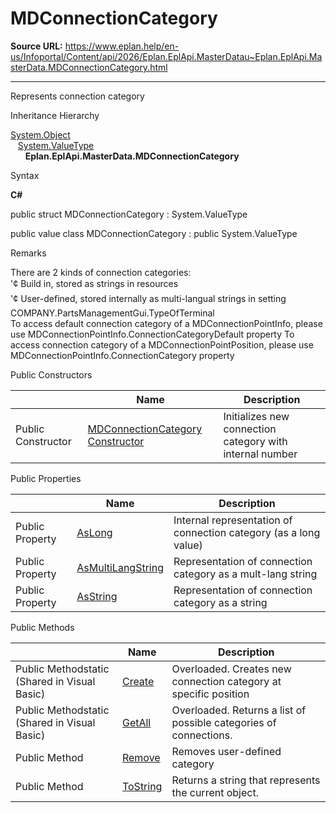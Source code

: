 # MDConnectionCategory

**Source URL:** https://www.eplan.help/en-us/Infoportal/Content/api/2026/Eplan.EplApi.MasterDatau~Eplan.EplApi.MasterData.MDConnectionCategory.html

---

Represents connection category

Inheritance Hierarchy

[System.Object](#)  
   [System.ValueType](#)  
      **Eplan.EplApi.MasterData.MDConnectionCategory**

Syntax

**C#**



public struct MDConnectionCategory : System.ValueType

public value class MDConnectionCategory : public System.ValueType


Remarks

There are 2 kinds of connection categories:  
'¢ Build in, stored as strings in resources  
'¢ User-defined, stored internally as multi-langual strings in setting COMPANY.PartsManagementGui.TypeOfTerminal  
To access default connection category of a MDConnectionPointInfo, please use MDConnectionPointInfo.ConnectionCategoryDefault property To access connection category of a MDConnectionPointPosition, please use MDConnectionPointInfo.ConnectionCategory property

Public Constructors

|  | Name | Description |
| --- | --- | --- |
| Public Constructor | [MDConnectionCategory Constructor](Eplan.EplApi.MasterDatau~Eplan.EplApi.MasterData.MDConnectionCategory~_ctor(Int32).html) | Initializes new connection category with internal number |



Public Properties

|  | Name | Description |
| --- | --- | --- |
| Public Property | [AsLong](Eplan.EplApi.MasterDatau~Eplan.EplApi.MasterData.MDConnectionCategory~AsLong.html) | Internal representation of connection category (as a long value) |
| Public Property | [AsMultiLangString](Eplan.EplApi.MasterDatau~Eplan.EplApi.MasterData.MDConnectionCategory~AsMultiLangString.html) | Representation of connection category as a mult-lang string |
| Public Property | [AsString](Eplan.EplApi.MasterDatau~Eplan.EplApi.MasterData.MDConnectionCategory~AsString.html) | Representation of connection category as a string |



Public Methods

|  | Name | Description |
| --- | --- | --- |
| Public Methodstatic (Shared in Visual Basic) | [Create](Eplan.EplApi.MasterDatau~Eplan.EplApi.MasterData.MDConnectionCategory~Create.html) | Overloaded. Creates new connection category at specific position |
| Public Methodstatic (Shared in Visual Basic) | [GetAll](Eplan.EplApi.MasterDatau~Eplan.EplApi.MasterData.MDConnectionCategory~GetAll.html) | Overloaded. Returns a list of possible categories of connections. |
| Public Method | [Remove](Eplan.EplApi.MasterDatau~Eplan.EplApi.MasterData.MDConnectionCategory~Remove.html) | Removes user-defined category |
| Public Method | [ToString](Eplan.EplApi.MasterDatau~Eplan.EplApi.MasterData.MDConnectionCategory~ToString.html) | Returns a string that represents the current object. |


